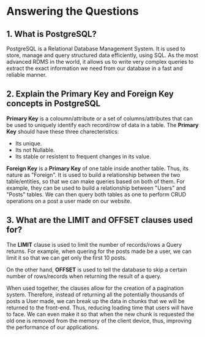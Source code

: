 # Answering the Questions

## 1. What is PostgreSQL?

PostgreSQL is a Relational Database Management System. It is used to store, manage and query structured data efficiently, using SQL. As the most advanced RDMS in the world, it allows us to write very complex queries to extract the exact information we need from our database in a fast and reliable manner.

## 2. Explain the Primary Key and Foreign Key concepts in PostgreSQL

**Primary Key** is a coloumn/attribute or a set of columns/attributes that can be used to uniquely identify each record/row of data in a table. The **Primary Key** should have these three charecteristics:

- Its unique.
- Its not Nullable.
- Its stable or resistent to frequent changes in its value.

**Foreign Key** is a **Primary Key** of one table inside another table. Thus, its nature as "Foreign". It is used to build a relationship between the two table/entities, so that we can make queries based on both of them. For example, they can be used to build a relationship between "Users" and "Posts" tables. We can then query both tables as one to perform CRUD operations on a post a user made on our website.

## 3. What are the LIMIT and OFFSET clauses used for?

The **LIMIT** clause is used to limit the number of records/rows a Query returns. For example, when quering for the posts made be a user, we can limit it so that we can get only the first 10 posts.

On the other hand, **OFFSET** is used to tell the database to skip a certain number of rows/records when returning the result of a query.

When used together, the clauses allow for the creation of a pagination system. Therefore, instead of returning all the potentially thousands of posts a User made, we can break up the data in chunks that we will be returned to the front-end. Thus, reducing loading time that users will have to face. We can even make it so that when the new chunk is requested the old one is removed from the memory of the client device, thus, improving the performance of our applications.
